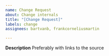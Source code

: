 ```yaml
---
name: Change Request
about: Change internals
title: "[Change Request]"
labels: change
assignees: bartvanb, frankcorneliusmartin

---
```


**Description**
Preferably with links to the source
